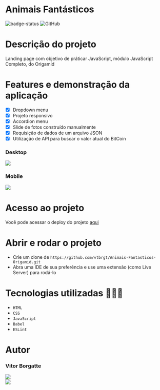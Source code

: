 # Animais Fantásticos

![badge-status](https://img.shields.io/badge/status-FINALIZADO-green?style=for-the-badge)
![GitHub](https://img.shields.io/github/license/vtbrgt/Animais-Fantasticos-Origamid?style=for-the-badge)

# Descrição do projeto
Landing page com objetivo de práticar JavaScript, módulo JavaScript Completo, do Origamid

# Features e demonstração da aplicação

- [x] Dropdown menu
- [x] Projeto responsivo
- [x] Accordion menu
- [x] Slide de fotos construído manualmente
- [x] Requisição de dados de um arquivo JSON
- [x] Utilização de API para buscar o valor atual do BitCoin

### Desktop 

<img src="https://i.imgur.com/3Q9W4g2.png">

### Mobile 

<img src="https://i.imgur.com/unRSzpT.png">

# Acesso ao projeto

Você pode acessar o deploy do projeto [aqui](https://animais-fantasticos-origamid-five.vercel.app)

# Abrir e rodar o projeto

- Crie um clone de `https://github.com/vtbrgt/Animais-Fantasticos-Origamid.git`
- Abra uma IDE de sua preferência e use uma extensão (como Live Server) para rodá-lo

# Tecnologias utilizadas 👨🏻‍💻

- `HTML`
- `CSS`
- `JavaScript`
- `Babel`
- `ESLint`

# Autor

### Vitor Borgatte

<a style="display: block;" href="https://www.github.com/vtbrgt" target="_blank">
<img src="https://img.shields.io/badge/GitHub-100000?style=for-the-badge&logo=github&logoColor=white">
</a>
<a href="https://www.linkedin.com/in/vitor-borgatte/" target="_blank">
<img src="https://img.shields.io/badge/LinkedIn-0077B5?style=for-the-badge&logo=linkedin&logoColor=white">
</a>
